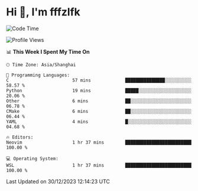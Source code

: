 # Hi 👋, I'm fffzlfk

<!--START_SECTION:waka-->
![Code Time](http://img.shields.io/badge/Code%20Time-634%20hrs%2025%20mins-blue)

![Profile Views](http://img.shields.io/badge/Profile%20Views-6-blue)

📊 **This Week I Spent My Time On** 

```text
🕑︎ Time Zone: Asia/Shanghai

💬 Programming Languages: 
C                        57 mins             ███████████████░░░░░░░░░░   58.57 % 
Python                   19 mins             █████░░░░░░░░░░░░░░░░░░░░   20.06 % 
Other                    6 mins              ██░░░░░░░░░░░░░░░░░░░░░░░   06.78 % 
CMake                    6 mins              ██░░░░░░░░░░░░░░░░░░░░░░░   06.44 % 
YAML                     4 mins              █░░░░░░░░░░░░░░░░░░░░░░░░   04.68 % 

🔥 Editors: 
Neovim                   1 hr 37 mins        █████████████████████████   100.00 % 

💻 Operating System: 
WSL                      1 hr 37 mins        █████████████████████████   100.00 % 
```


 Last Updated on 30/12/2023 12:14:23 UTC
<!--END_SECTION:waka-->
